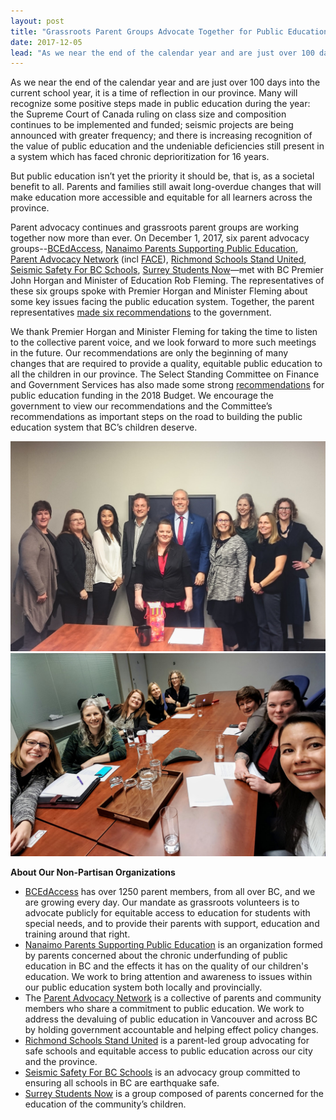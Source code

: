 ```yaml
---
layout: post
title: "Grassroots Parent Groups Advocate Together for Public Education"
date: 2017-12-05
lead: "As we near the end of the calendar year and are just over 100 days into the current school year, it is a time of reflection in our province."
---
```


As we near the end of the calendar year and are just over 100 days into the current school year, it is a time of reflection in our province. Many will recognize some positive steps made in public education during the year: the Supreme Court of Canada ruling on class size and composition continues to be implemented and funded; seismic projects are being announced with greater frequency; and there is increasing recognition of the value of public education and the undeniable deficiencies still present in a system which has faced chronic deprioritization for 16 years.

But public education isn’t yet the priority it should be, that is, as a societal benefit to all. Parents and families still await long-overdue changes that will make education more accessible and equitable for all learners across the province.

Parent advocacy continues and grassroots parent groups are working together now more than ever. On December 1, 2017, six parent advocacy groups--[BCEdAccess](http://www.bcedaccess.com/), [Nanaimo Parents Supporting Public Education](https://www.facebook.com/nanaimosupportsbced/), [Parent Advocacy Network](https://panvancouver.github.io/) (incl [FACE](http://www.facebc.ca/)), [Richmond Schools Stand United](http://www.richmondschoolsunited.ca/), [Seismic Safety For BC Schools](https://www.facebook.com/groups/SeismicSafetyBCSchools/), [Surrey Students Now](http://www.surreystudentsnow.com/)—met with BC Premier John Horgan and Minister of Education Rob Fleming. The representatives of these six groups spoke with Premier Horgan and Minister Fleming about some key issues facing the public education system. Together, the parent representatives [made six recommendations](http://www.panvancouver.ca/uploads/6/7/1/4/67145647/parent_advocacy_voice_in_public_ed_with_horgan_dec_1_2017.pdf) to the government.

We thank Premier Horgan and Minister Fleming for taking the time to listen to the collective parent voice, and we look forward to more such meetings in the future. Our recommendations are only the beginning of many changes that are required to provide a quality, equitable public education to all the children in our province. The Select Standing Committee on Finance and Government Services has also made some strong [recommendations](https://www.leg.bc.ca/content/CommitteeDocuments/41st-parliament/2nd-session/FGS/Budget2018Consultation/FGS_2017-11-15_Budget2018Consultation_Report.pdf) for public education funding in the 2018 Budget. We encourage the government to view our recommendations and the Committee’s recommendations as important steps on the road to building the public education system that BC’s children deserve.

![](/images/171201-edadvocates-with-jh-and-rf-web_orig.jpg)
![](/images/20171201-132450-2_orig.jpg)

**About Our Non-Partisan Organizations** 

* [BCEdAccess](http://www.bcedaccess.com/) has over 1250 parent members, from all over BC, and we are growing every day. Our mandate as grassroots volunteers is to advocate publicly for equitable access to education for students with special needs, and to provide their parents with support, education and training around that right.
* [Nanaimo Parents Supporting Public Education](https://www.facebook.com/nanaimosupportsbced/) is an organization formed by parents concerned about the chronic underfunding of public education in BC and the effects it has on the quality of our children's education. We work to bring attention and awareness to issues within our public education system both locally and provincially.
* The [Parent Advocacy Network](https://panvancouver.github.io/) is a collective of parents and community members who share a commitment to public education. We work to address the devaluing of public education in Vancouver and across BC by holding government accountable and helping effect policy changes.
* [Richmond Schools Stand United](http://www.richmondschoolsunited.ca/) is a parent-led group advocating for safe schools and equitable access to public education across our city and the province.
* [Seismic Safety For BC Schools](https://www.facebook.com/groups/SeismicSafetyBCSchools/) is an advocacy group committed to ensuring all schools in BC are earthquake safe.
* [Surrey Students Now](http://www.surreystudentsnow.com/) is a group composed of parents concerned for the education of the community’s children.
